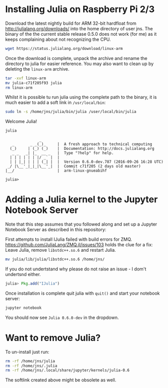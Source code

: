 
# Installing Julia on Raspberry Pi 2/3

Download the latest nightly build for ARM 32-bit hardfloat from http://julialang.org/downloads/ into the home directory of user jns. The binary of the the current stable release 0.5.0 does not work (for me) as it keeps complaining about not recognizing the CPU.

```bash
wget https://status.julialang.org/download/linux-arm
```

Once the download is complete, unpack the archive and rename the directory to julia for easier reference. You may also  want to clean up by deleting the ```linux-arm``` archive.

```bash
tar -xvf linux-arm
mv julia-c71f205f93 julia
rm linux-arm
```

Whilst it is possible tu run julia using the complete path to the binary, it is much easier to add a soft link in ```/usr/local/bin```:

```bash
sudo ln -s /home/jns/julia/bin/julia /user/local/bin/julia
```

Welcome Julia!

```bash
julia
```

```
               _
   _       _ _(_)_     |  A fresh approach to technical computing
  (_)     | (_) (_)    |  Documentation: http://docs.julialang.org
   _ _   _| |_  __ _   |  Type "?help" for help.
  | | | | | | |/ _` |  |
  | | |_| | | | (_| |  |  Version 0.6.0-dev.787 (2016-09-26 16:28 UTC)
 _/ |\__'_|_|_|\__'_|  |  Commit c71f205 (2 days old master)
|__/                   |  arm-linux-gnueabihf

julia> 
```


# Adding a Julia kernel to the Jupyter Notebook Server

Note that this step assumes that you followed along and set up a Jupyter Notebook Server as described in this repository:

First attempts to install IJulia failed with build errors for ZMQ. https://github.com/JuliaLang/ZMQ.jl/issues/103 holds the clue for a fix: Leave Julia, remove ```libstdc++.so.6``` and restart Julia.

```bash
mv julia/lib/julia/libstdc++.so.6 /home/jns/
```

If you do not undertstand why please do not raise an issue - I dom't undertsnd either.

```julia
julia> Pkg.add("IJulia")
```

Once installation is complete quit julia with ```quit()``` and start your notebook server:

```bash
jupyter notebook
```

You should now see ```Julia 0.6.0-dev``` in the dropdown.

# Want to remove Julia?

To un-install just run:

```bash
rm -rf /home/jns/julia
rm -rf /home/jns/.julia
rm -rf /home/jns/.local/share/jupyter/kernels/julia-0.6
```

The softlink created above might be obsolete as well.
